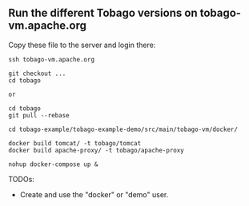 ## Run the different Tobago versions on tobago-vm.apache.org 

Copy these file to the server and login there:

```
ssh tobago-vm.apache.org

git checkout ...
cd tobago

or 

cd tobago
git pull --rebase

cd tobago-example/tobago-example-demo/src/main/tobago-vm/docker/
```

```
docker build tomcat/ -t tobago/tomcat
docker build apache-proxy/ -t tobago/apache-proxy
```

```
nohup docker-compose up &
```

TODOs:
* Create and use the "docker" or "demo" user.